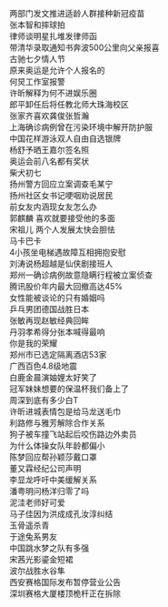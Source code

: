 两部门发文推进适龄人群接种新冠疫苗  
张本智和摔球拍  
律师谈明星扎堆发律师函  
带清华录取通知书奔波500公里向父亲报喜  
古驰七夕情人节  
原来奥运是允许个人报名的  
何炅工作室报警  
许昕解释为何不进娱乐圈  
郎平卸任后将任教北师大珠海校区  
张家齐喜欢龚俊张哲瀚  
上海确诊病例曾在污染环境中解开防护服  
中国花样游泳双人自由自选银牌  
杨舒予晒王嘉尔签名照  
奥运会前八名都有奖状  
柴犬初七  
扬州警方回应立案调查毛某宁  
扬州社区女书记哽咽劝说居民  
前女友内涵现女友怎么办  
郭麒麟 喜欢就要接受他的多面  
宋祖儿 两个人发展太快会胆怯  
马卡巴卡  
4小孩坐电梯遇故障互相拥抱安慰  
刘涛说杨超越是仙侠剧接班人  
郑州一确诊病例故意隐瞒行程被立案侦查  
腾讯股价年内最大回撤高达45%  
女性能被谈论的只有婚姻吗  
乒乓男团德国战胜日本  
张敏再现赵敏经典回眸  
丹羽孝希得分张本喊得最响  
你是我的荣耀  
郑州市已选定隔离酒店53家  
广西百色4.8级地震  
白鹿金晨演妯娌太好笑了  
冠军妹妹想要的保温杯我们备上了  
周深到底有多少白T  
许昕进城表情包是给马龙送毛巾  
利路修与雅芳解除合作关系  
狗子被车撞飞站起后咬伤路边外卖员  
为什么体操女队年龄都偏小  
陈梦回应帮孙颖莎戴口罩  
董又霖经纪公司声明  
李显龙呼吁中美缓解关系  
潘粤明问杨洋归零了吗  
泥洼老师好可爱  
马子佳因为洪成成孔汝淳纠结  
玉骨遥杀青  
于途兔系男友  
中国跳水梦之队有多强  
宋茜光影鎏金短裙  
波尔战胜水谷隼  
西安赛格国际发布暂停营业公告  
深圳赛格大厦楼顶桅杆正在拆除  
